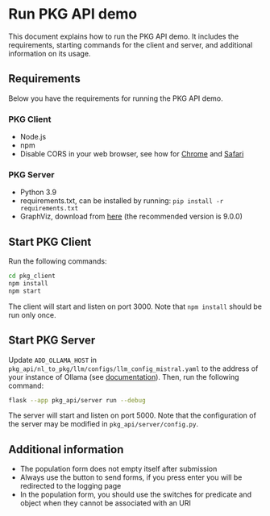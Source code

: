 # Run PKG API demo

This document explains how to run the PKG API demo. It includes the requirements, starting commands for the client and server, and additional information on its usage.

## Requirements

Below you have the requirements for running the PKG API demo.

### PKG Client

  - Node.js
  - npm
  - Disable CORS in your web browser, see how for [Chrome](https://stackoverflow.com/a/6083677) and [Safari](https://stackoverflow.com/a/12158217)

### PKG Server

  - Python 3.9
  - requirements.txt, can be installed by running: `pip install -r requirements.txt`
  - GraphViz, download from [here](https://graphviz.org/download/) (the recommended version is 9.0.0)

## Start PKG Client

Run the following commands:

```bash
cd pkg_client
npm install
npm start
```

The client will start and listen on port 3000. Note that `npm install` should be run only once.

## Start PKG Server

Update `ADD_OLLAMA_HOST` in `pkg_api/nl_to_pkg/llm/configs/llm_config_mistral.yaml` to the address of your instance of Ollama (see [documentation](https://ollama.com/)).
Then, run the following command:

```bash
flask --app pkg_api/server run --debug
```

The server will start and listen on port 5000. Note that the configuration of the server may be modified in `pkg_api/server/config.py`.

## Additional information

  - The population form does not empty itself after submission
  - Always use the button to send forms, if you press enter you will be redirected to the logging page
  - In the population form, you should use the switches for predicate and object when they cannot be associated with an URI
